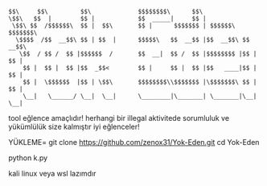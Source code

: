 
    $$\     $$\         $$\             $$$$$$$$\      $$\                     
    \$$\   $$  |        $$ |            $$  _____|     $$ |                    
     \$$\ $$  /$$$$$$\  $$ |  $$\       $$ |      $$$$$$$ | $$$$$$\  $$$$$$$\  
      \$$$$  /$$  __$$\ $$ | $$  |      $$$$$\   $$  __$$ |$$  __$$\ $$  __$$\ 
       \$$  / $$ /  $$ |$$$$$$  /       $$  __|  $$ /  $$ |$$$$$$$$ |$$ |  $$ |
        $$ |  $$ |  $$ |$$  _$$<        $$ |     $$ |  $$ |$$   ____|$$ |  $$ |
        $$ |  \$$$$$$  |$$ | \$$\       $$$$$$$$\\$$$$$$$ |\$$$$$$$\ $$ |  $$ |
        \__|   \______/ \__|  \__|      \________|\_______| \_______|\__|  \__|  


tool eğlence amaçlıdır! herhangi bir illegal aktivitede sorumluluk ve yükümlülük size kalmıştır iyi eğlenceler!

YÜKLEME=
git clone https://github.com/zenox31/Yok-Eden.git
cd Yok-Eden                  


python k.py



kali linux veya wsl lazımdır
